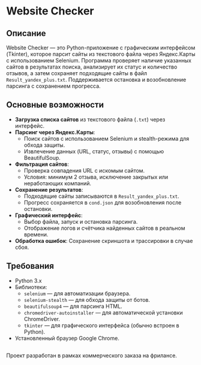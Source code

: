 # Website Checker

## Описание
Website Checker — это Python-приложение с графическим интерфейсом (Tkinter), которое парсит сайты из текстового файла через Яндекс.Карты с использованием Selenium. Программа проверяет наличие указанных сайтов в результатах поиска, анализирует их статус и количество отзывов, а затем сохраняет подходящие сайты в файл `Result_yandex_plus.txt`. Поддерживается остановка и возобновление парсинга с сохранением прогресса.

## Основные возможности
- **Загрузка списка сайтов** из текстового файла (`.txt`) через интерфейс.
- **Парсинг через Яндекс.Карты**:
  - Поиск сайтов с использованием Selenium и stealth-режима для обхода защиты.
  - Извлечение данных (URL, статус, отзывы) с помощью BeautifulSoup.
- **Фильтрация сайтов**:
  - Проверка совпадения URL с искомым сайтом.
  - Условия: минимум 2 отзыва, исключение закрытых или неработающих компаний.
- **Сохранение результатов**:
  - Подходящие сайты записываются в `Result_yandex_plus.txt`.
  - Прогресс сохраняется в `cond.json` для возобновления после остановки.
- **Графический интерфейс**:
  - Выбор файла, запуск и остановка парсинга.
  - Отображение логов и счётчика найденных сайтов в реальном времени.
- **Обработка ошибок**: Сохранение скриншота и трассировки в случае сбоя.

## Требования
- Python 3.x
- Библиотеки:
  - `selenium` — для автоматизации браузера.
  - `selenium-stealth` — для обхода защиты от ботов.
  - `beautifulsoup4` — для парсинга HTML.
  - `chromedriver-autoinstaller` — для автоматической установки ChromeDriver.
  - `tkinter` — для графического интерфейса (обычно встроен в Python).
- Установленный браузер Google Chrome.
## 
Проект разработан в рамках коммерческого заказа на фрилансе.
